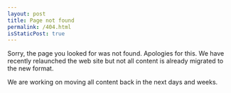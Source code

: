 ```yaml
---
layout: post
title: Page not found
permalink: /404.html
isStaticPost: true
---
```


Sorry, the page you looked for was not found.
Apologies for this.
We have recently relaunched the web site but not all content is already migrated to the new format.

We are working on moving all content back in the next days and weeks.

<img class="img-responsive feature-image" src="{{ site.baseurl }}/img/posts/404.jpg" style="display:none">
